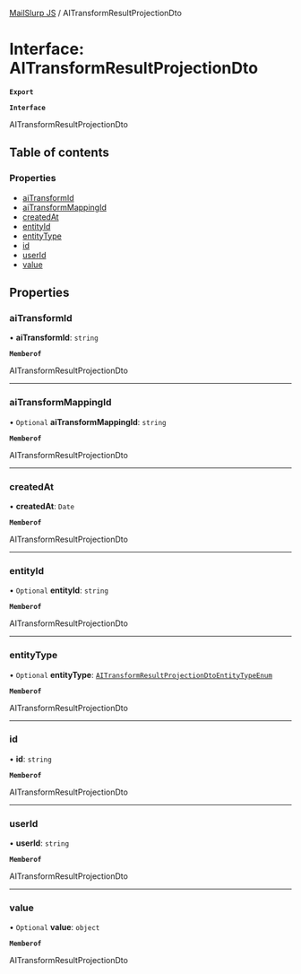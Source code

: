 [MailSlurp JS](../README.md) / AITransformResultProjectionDto

# Interface: AITransformResultProjectionDto

**`Export`**

**`Interface`**

AITransformResultProjectionDto

## Table of contents

### Properties

- [aiTransformId](AITransformResultProjectionDto.md#aitransformid)
- [aiTransformMappingId](AITransformResultProjectionDto.md#aitransformmappingid)
- [createdAt](AITransformResultProjectionDto.md#createdat)
- [entityId](AITransformResultProjectionDto.md#entityid)
- [entityType](AITransformResultProjectionDto.md#entitytype)
- [id](AITransformResultProjectionDto.md#id)
- [userId](AITransformResultProjectionDto.md#userid)
- [value](AITransformResultProjectionDto.md#value)

## Properties

### aiTransformId

• **aiTransformId**: `string`

**`Memberof`**

AITransformResultProjectionDto

___

### aiTransformMappingId

• `Optional` **aiTransformMappingId**: `string`

**`Memberof`**

AITransformResultProjectionDto

___

### createdAt

• **createdAt**: `Date`

**`Memberof`**

AITransformResultProjectionDto

___

### entityId

• `Optional` **entityId**: `string`

**`Memberof`**

AITransformResultProjectionDto

___

### entityType

• `Optional` **entityType**: [`AITransformResultProjectionDtoEntityTypeEnum`](../enums/AITransformResultProjectionDtoEntityTypeEnum.md)

**`Memberof`**

AITransformResultProjectionDto

___

### id

• **id**: `string`

**`Memberof`**

AITransformResultProjectionDto

___

### userId

• **userId**: `string`

**`Memberof`**

AITransformResultProjectionDto

___

### value

• `Optional` **value**: `object`

**`Memberof`**

AITransformResultProjectionDto
